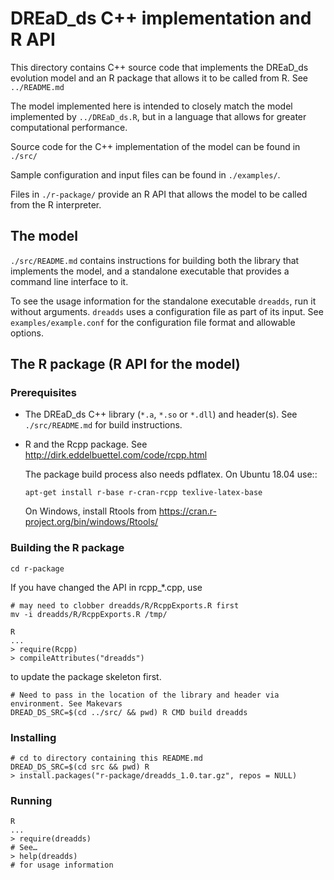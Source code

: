 # DREaD_ds C++ implementation and R API

This directory contains C++ source code that implements the DREaD_ds
evolution model and an R package that allows it to be called from
R. See `../README.md`

The model implemented here is intended to closely match the model
implemented by `../DREaD_ds.R`, but in a language that allows for
greater computational performance.

Source code for the C++ implementation of the model can be found in
`./src/`

Sample configuration and input files can be found in `./examples/`.

Files in `./r-package/` provide an R API that allows the model to be
called from the R interpreter.


## The model

`./src/README.md` contains instructions for building both the library
that implements the model, and a standalone executable that provides a
command line interface to it.

To see the usage information for the standalone executable `dreadds`,
run it without arguments. `dreadds` uses a configuration file as part
of its input. See `examples/example.conf` for the configuration file
format and allowable options.


## The R package (R API for the model)

### Prerequisites

* The DREaD_ds C++ library (`*.a`, `*.so` or `*.dll`) and
  header(s). See `./src/README.md` for build instructions.

* R and the Rcpp package. See
  http://dirk.eddelbuettel.com/code/rcpp.html

  The package build process also needs pdflatex.
  On Ubuntu 18.04 use::
  ```
  apt-get install r-base r-cran-rcpp texlive-latex-base
  ```

  On Windows, install Rtools from https://cran.r-project.org/bin/windows/Rtools/

### Building the R package
```
cd r-package
```

If you have changed the API in rcpp_*.cpp, use
```
# may need to clobber dreadds/R/RcppExports.R first
mv -i dreadds/R/RcppExports.R /tmp/

R
...
> require(Rcpp)
> compileAttributes("dreadds")
```
to update the package skeleton first.

```
# Need to pass in the location of the library and header via environment. See Makevars
DREAD_DS_SRC=$(cd ../src/ && pwd) R CMD build dreadds
```

### Installing
```
# cd to directory containing this README.md
DREAD_DS_SRC=$(cd src && pwd) R
> install.packages("r-package/dreadds_1.0.tar.gz", repos = NULL)
```

### Running
```
R
...
> require(dreadds)
# See…
> help(dreadds)
# for usage information
```
